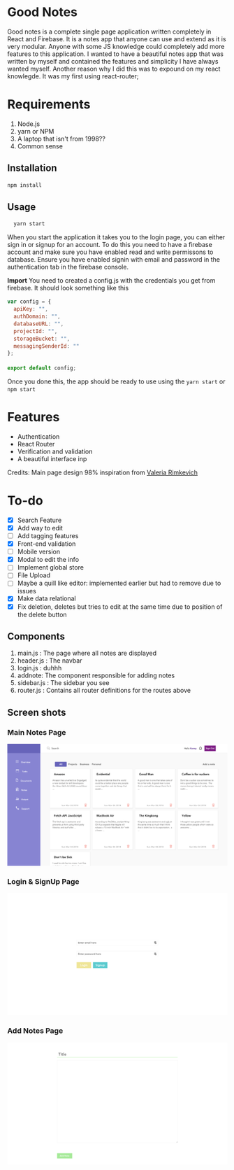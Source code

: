# Good Notes

Good notes is a complete single page application written completely in React and Firebase. 
It is a notes app that anyone can use and extend as it is very modular. Anyone with some JS knowledge could completely add more features to this application. I wanted to have a beautiful notes app that was written by myself and contained the features and simplicity I have always wanted myself. Another reason why I did this was to expound on my react knowlegde. It was my first using react-router;

# Requirements

1.  Node.js
2.  yarn or NPM
3.  A laptop that isn't from 1998??
4.  Common sense

## Installation

```javascript
npm install 
```

## Usage

```js
  yarn start
```

When you start the application it takes you to the login page, you can either sign in or signup for an account. To do this you need to have
a firebase account and make sure you have enabled read and write permissons to database.  Ensure you have enabled signin with email and password
in the authentication tab in the firebase console.

**Import**
You need to created a config.js with the credentials you get from firebase.
It should look something like this

```js
var config = {
  apiKey: "",
  authDomain: "",
  databaseURL: "",
  projectId: "",
  storageBucket: "",
  messagingSenderId: ""
};

export default config;
```

Once you done this, the app should be ready to use using the `yarn start` or `npm start`

# Features

* Authentication
* React Router
* Verification and validation
* A beautiful interface inp

Credits: Main page design 98% inspiration from [Valeria Rimkevich](https://dribbble.com/shots/3603745-Notes-screen)

# To-do

- [x] Search Feature
- [x] Add way to edit
- [ ] Add tagging features
- [x] Front-end validation
- [ ] Mobile version
- [x] Modal to edit the info
- [ ] Implement global store
- [ ] File Upload
- [ ] Maybe a quill like editor: implemented earlier but had to remove due to issues
- [X] Make data relational
- [X] Fix deletion, deletes but tries to edit at the same time due to position of the delete button
 
## Components

1.  main.js : The page where all notes are displayed
2.  header.js : The navbar
3.  login.js : duhhh
4.  addnote: The component responsible for adding notes
5.  sidebar.js : The sidebar you see
6.  router.js : Contains all router definitions for the routes above

## Screen shots

### Main Notes Page

![](./screenshots/main-page.png)

### Login & SignUp Page

![](./screenshots/loginsignup.png)

### Add Notes Page

![](./screenshots/addnotespage.png)
